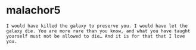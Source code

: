# malachor5
    I would have killed the galaxy to preserve you. I would have let the galaxy die. You are more rare than you know, and what you have taught yourself must not be allowed to die… And it is for that that I love you.